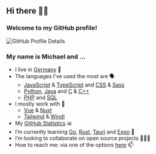 ## Hi there 👋🏻

### Welcome to my GitHub profile!

![GitHub Profile Details](https://github-profile-summary-cards.vercel.app/api/cards/profile-details?username=mhrstmnn&theme=default)

<!--
**mhrstmnn/mhrstmnn** is a ✨ _special_ ✨ repository because its `README.md` (this file) appears on your GitHub profile.

Here are some ideas to get you started:

- 🔭 I’m currently working on ...
- 🌱 I’m currently learning ...
- 👯 I’m looking to collaborate on ...
- 🤔 I’m looking for help with ...
- 💬 Ask me about ...
- 📫 How to reach me: ...
- 😄 Pronouns: ...
- ⚡ Fun fact: ...
-->

### My name is Michael and …

- I live in [Germany](https://goo.gl/maps/K9EeGfAKvvNEEACPA) 📍
- The languages I've used the most are 🗣️
  - [JavaScript](https://en.wikipedia.org/wiki/JavaScript) & [TypeScript](https://www.typescriptlang.org) and
    [CSS](https://en.wikipedia.org/wiki/CSS) & [Sass](https://sass-lang.com)
  - [Python](https://www.python.org),
    [Java](https://en.wikipedia.org/wiki/Java_(programming_language)) and
    [C](https://en.wikipedia.org/wiki/The_C_Programming_Language) & [C++](https://en.wikipedia.org/wiki/C%2B%2B)
  - [PHP](https://www.php.net) and
    [SQL](https://en.wikipedia.org/wiki/SQL)
- I mostly work with 💼
  - [Vue](https://vuejs.org) & [Nuxt](https://nuxtjs.org)
  - [Tailwind](https://tailwindcss.com) & [Windi](https://windicss.org)
- My [GitHub Statistics](GitHub_Statistics.md) 📊
- I’m currently learning [Go](https://go.dev), [Rust](https://www.rust-lang.org), [Tauri](https://tauri.app) and [Expo](https://expo.dev) 🌱
- I’m looking to collaborate on open source projects 👨🏻‍💻
- How to reach me: via one of the options [here](https://links.hrstmnn.de) 📫
<!-- - ![Twitter Follow](https://img.shields.io/twitter/follow/mhrstmnn?style=social) 🐦 -->
